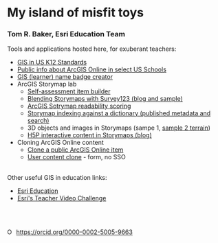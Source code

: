 # My island of misfit toys
### Tom R. Baker, Esri Education Team

Tools and applications hosted here, for exuberant teachers:

 - <a href="GIStandards">GIS in US K12 Standards</a>
- <a href="ADI">Public info about ArcGIS Online in select US Schools</a>
- <a target="new" href="https://esriurl.com/namebadge">GIS (learner) name badge creator</a>
- ArcGIS Storymap lab
     - <a href="https://storymaps.arcgis.com/stories/fa6465dc331f44eba7b90d5a4eaea4f7" target="new">Self-assessment item builder</a>
     - <a target="new" href="https://storymaps.arcgis.com/stories/9258460737ca47d8b961965a9bf736fa">Blending Storymaps with Survey123 (blog and sample)</a>
     - <a target="new" href="https://trbaker.github.io/storyMapReadability/">ArcGIS Sotrymap readability scoring</a>
     - <a href="https://trbaker.github.io/arclessons" target="new">Storymap indexing against a dictionary (published metadata and search)</a>
     - 3D objects and images in Storymaps (sampe 1, <a href="https://storymaps.arcgis.com/stories/573f0c70aefa446eb0eb71ab6602b1e0" target="new">sample 2 terrain</a>)
     - <a href="https://storymaps.arcgis.com/stories/8f7d84cff1dc4a17a4503cfcca4e058f" target="new">H5P interactive content in Storymaps (blog)</a>
- Cloning ArcGIS Online content
     - <a href="https://trbaker.github.io/cloning/" target="new">Clone a public ArcGIS Online item</a>
     - <a target="new" href="https://esriurl.com/clone">User content clone</a> - form, no SSO
 
<br />
Other useful GIS in education links:

- <a target="new" href="https://esri.com/education">Esri Education</a>
- <a target="new" href="https://esriurl.com/tvc">Esri's Teacher Video Challenge</a>
              

<br><br>
<div itemscope itemtype="https://schema.org/Person"><a itemprop="sameAs" content="https://orcid.org/0000-0002-5005-9663" href="https://orcid.org/0000-0002-5005-9663" target="orcid.widget" rel="me noopener noreferrer" style="vertical-align:top;"><img src="https://orcid.org/sites/default/files/images/orcid_16x16.png" style="width:1em;margin-right:.5em;" alt="ORCID iD icon">https://orcid.org/0000-0002-5005-9663</a></div>



